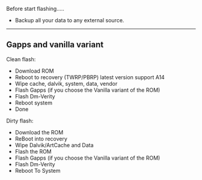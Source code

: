 Before start flashing.....

- Backup all your data to any external source.

----

## Gapps and vanilla  variant

Clean flash:
- Download ROM
- Reboot to recovery (TWRP/PBRP) latest version support A14
- Wipe cache, dalvik, system, data, vendor
- Flash Gapps (if you choose the Vanilla variant of the ROM)
- Flash Dm-Verity
- Reboot system
- Done


Dirty flash:
- Download the ROM
- ReBoot into recovery
- Wipe Dalvik/ArtCache and Data
- Flash the ROM
- Flash Gapps (if you choose the Vanilla variant of the ROM)
- Flash Dm-Verity
- Reboot To System
